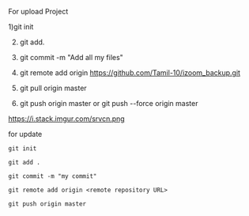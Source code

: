 For upload Project

1)git init 

2) git add. 

3) git commit -m "Add all my files" 

4) git remote add origin <path>https://github.com/Tamil-10/izoom_backup.git

5) git pull origin master 

6) git push origin master or git push --force origin master


https://i.stack.imgur.com/srvcn.png


for update

    git init
 
    git add .
    
    git commit -m "my commit"
    
    git remote add origin <remote repository URL>
    
    git push origin master
    
